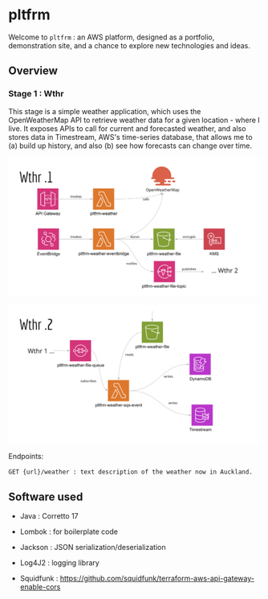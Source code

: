# pltfrm

Welcome to `pltfrm` : an AWS platform, designed as a portfolio, demonstration site, and a chance to explore new
technologies and ideas.

## Overview

### Stage 1 : Wthr

This stage is a simple weather application, which uses the OpenWeatherMap API to retrieve weather data for a given
location - where I live. It exposes APIs to call for current and forecasted weather, and also stores data in Timestream,
AWS's time-series database, that allows me to (a) build up history, and also (b) see how forecasts can change over time.

![Part 1](./documentation/images/pltfrm-wthr-1.png)

![Part 2](./documentation/images/pltfrm-wthr-2.png)

Endpoints:

```
GET {url}/weather : text description of the weather now in Auckland.
```

## Software used

- Java : Corretto 17
- Lombok : for boilerplate code
- Jackson : JSON serialization/deserialization
- Log4J2 : logging library

- Squidfunk : https://github.com/squidfunk/terraform-aws-api-gateway-enable-cors


